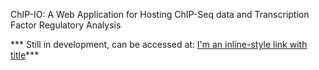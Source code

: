  ChIP-IO: A Web Application for Hosting ChIP-Seq data and Transcription Factor Regulatory Analysis
 
 *** Still in development, can be accessed at: [I'm an inline-style link with title](https://chipio.cs.cmu.edu/ "ChIP-IO")***
